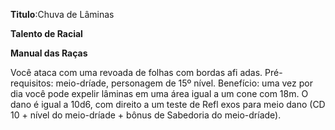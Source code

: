 **Titulo**:Chuva de Lâminas

**Talento de Racial**

**Manual das Raças**

 Você ataca com uma revoada de folhas com bordas afi adas. Pré-requisitos: meio-dríade, personagem de 15º nível. Benefício: uma vez por dia você pode expelir lâminas em uma área igual a um cone com 18m. O dano é igual a 10d6, com direito a um teste de Refl exos para meio dano (CD 10 + nível do meio-dríade + bônus de Sabedoria do meio-dríade).